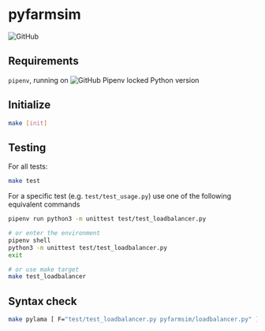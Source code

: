 # pyfarmsim
![GitHub](https://img.shields.io/github/license/moriglia/pyfarmsim)
## Requirements
`pipenv`, running on ![GitHub Pipenv locked Python version](https://img.shields.io/github/pipenv/locked/python-version/moriglia/pyfarmsim)

## Initialize
```bash
make [init]
```

## Testing

For all tests:
```bash
make test
```

For a specific test (e.g. `test/test_usage.py`) use one of the following
equivalent commands
```bash
pipenv run python3 -m unittest test/test_loadbalancer.py

# or enter the environment
pipenv shell
python3 -m unittest test/test_loadbalancer.py
exit

# or use make target
make test_loadbalancer
```

## Syntax check
```bash
make pylama [ F="test/test_loadbalancer.py pyfarmsim/loadbalancer.py" ]
```
